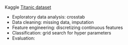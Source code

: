 Kaggle [Titanic dataset](https://www.kaggle.com/c/titanic)

* Exploratory data analysis: crosstab
* Data cleaning: missing data, imputation
* Feature engineering: discretizing continuous features
* Classification: grid search for hyper parameters
* Evaluation: 
